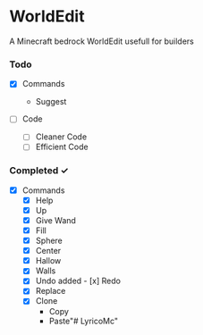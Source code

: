 # WorldEdit
A Minecraft bedrock WorldEdit usefull for builders

### Todo
- [x] Commands 
    - Suggest
    
- [ ] Code
    - [ ] Cleaner Code
    - [ ] Efficient Code

### Completed ✓
- [x] Commands
    - [x] Help
    - [x] Up
    - [x] Give Wand 
    - [x] Fill 
    - [x] Sphere
    - [x] Center
    - [x] Hallow
    - [x] Walls
    - [x] Undo
    added - [x] Redo
    - [x] Replace
    - [x] Clone
        - Copy
        - Paste"# LyricoMc" 
